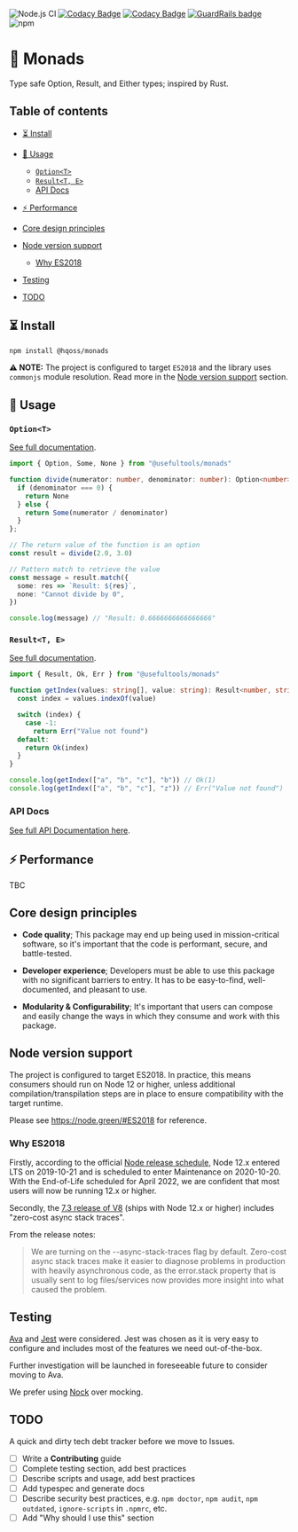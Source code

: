 ![Node.js CI](https://github.com/hqoss/monads/workflows/Node.js%20CI/badge.svg)
[![Codacy Badge](https://app.codacy.com/project/badge/Grade/afa382493ae441b3824f4d409438d90b)](https://www.codacy.com/gh/hqoss/monads?utm_source=github.com&utm_medium=referral&utm_content=hqoss/monads&utm_campaign=Badge_Grade)
[![Codacy Badge](https://app.codacy.com/project/badge/Coverage/afa382493ae441b3824f4d409438d90b)](https://www.codacy.com/gh/hqoss/monads?utm_source=github.com&utm_medium=referral&utm_content=hqoss/monads&utm_campaign=Badge_Coverage)
[![GuardRails badge](https://badges.guardrails.io/hqoss/monads.svg?token=14bca43cc8b71d3659ac85cfb0bf590ca88a6d9f09216c2aff0d1b870de404ee&provider=github)](https://dashboard.guardrails.io/gh/hqoss/36606)
![npm](https://img.shields.io/npm/v/@hqoss/monads)

# 👻 Monads

Type safe Option, Result, and Either types; inspired by Rust.

## Table of contents

-   [⏳ Install](#-install)

-   [📝 Usage](#-usage)

    -   [`Option<T>`](#optiont)
    -   [`Result<T, E>`](#resultt-e)
    -   [API Docs](#api-docs)

-   [⚡️ Performance](#️-performance)

-   [Core design principles](#core-design-principles)

-   [Node version support](#node-version-support)

    -   [Why ES2018](#why-es2018)

-   [Testing](#testing)

-   [TODO](#todo)

## ⏳ Install

```bash
npm install @hqoss/monads
```

**⚠️ NOTE:** The project is configured to target `ES2018` and the library uses `commonjs` module resolution. Read more in the [Node version support](#node-version-support) section.

## 📝 Usage

### `Option<T>`

[See full documentation](./src/Option).

```typescript
import { Option, Some, None } from "@usefultools/monads"

function divide(numerator: number, denominator: number): Option<number> {
  if (denominator === 0) {
    return None
  } else {
    return Some(numerator / denominator)
  }
};

// The return value of the function is an option
const result = divide(2.0, 3.0)

// Pattern match to retrieve the value
const message = result.match({
  some: res => `Result: ${res}`,
  none: "Cannot divide by 0",
})

console.log(message) // "Result: 0.6666666666666666"
```

### `Result<T, E>`

[See full documentation](./src/Result).

```typescript
import { Result, Ok, Err } from "@usefultools/monads"

function getIndex(values: string[], value: string): Result<number, string> {
  const index = values.indexOf(value)

  switch (index) {
    case -1:
      return Err("Value not found")
  default:
    return Ok(index)
  }
}

console.log(getIndex(["a", "b", "c"], "b")) // Ok(1)
console.log(getIndex(["a", "b", "c"], "z")) // Err("Value not found")
```

### API Docs

[See full API Documentation here](docs/globals.md).

## ⚡️ Performance

TBC

## Core design principles

-   **Code quality**; This package may end up being used in mission-critical software, so it's important that the code is performant, secure, and battle-tested.

-   **Developer experience**; Developers must be able to use this package with no significant barriers to entry. It has to be easy-to-find, well-documented, and pleasant to use.

-   **Modularity & Configurability**; It's important that users can compose and easily change the ways in which they consume and work with this package.

## Node version support

The project is configured to target ES2018. In practice, this means consumers should run on Node 12 or higher, unless additional compilation/transpilation steps are in place to ensure compatibility with the target runtime.

Please see <https://node.green/#ES2018> for reference.

### Why ES2018

Firstly, according to the official [Node release schedule](https://github.com/nodejs/Release), Node 12.x entered LTS on 2019-10-21 and is scheduled to enter Maintenance on 2020-10-20. With the End-of-Life scheduled for April 2022, we are confident that most users will now be running 12.x or higher.

Secondly, the [7.3 release of V8](https://v8.dev/blog/v8-release-73) (ships with Node 12.x or higher) includes "zero-cost async stack traces".

From the release notes:

> We are turning on the --async-stack-traces flag by default. Zero-cost async stack traces make it easier to diagnose problems in production with heavily asynchronous code, as the error.stack property that is usually sent to log files/services now provides more insight into what caused the problem.

## Testing

[Ava](https://github.com/avajs/ava) and [Jest](https://jestjs.io/) were considered. Jest was chosen as it is very easy to configure and includes most of the features we need out-of-the-box.

Further investigation will be launched in foreseeable future to consider moving to Ava.

We prefer using [Nock](https://github.com/nock/nock) over mocking.

## TODO

A quick and dirty tech debt tracker before we move to Issues.

-   [ ] Write a **Contributing** guide
-   [ ] Complete testing section, add best practices
-   [ ] Describe scripts and usage, add best practices
-   [ ] Add typespec and generate docs
-   [ ] Describe security best practices, e.g. `npm doctor`, `npm audit`, `npm outdated`, `ignore-scripts` in `.npmrc`, etc.
-   [ ] Add "Why should I use this" section
